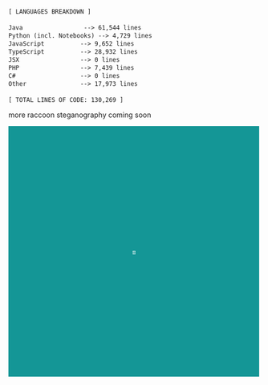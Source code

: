 <!--
**pmazumder3927/pmazumder3927** is a ✨ _special_ ✨ repository because its `README.md` (this file) appears on your GitHub profile.

Here are some ideas to get you started:

- 🔭 I’m currently working on ...
- 🌱 I’m currently learning ...
- 👯 I’m looking to collaborate on ...
- 🤔 I’m looking for help with ...
- 💬 Ask me about ...
- 📫 How to reach me: ...
- 😄 Pronouns: ...
- ⚡ Fun fact: ...
-->
 <!-- LANGUAGES BREAKDOWN START -->
```
[ LANGUAGES BREAKDOWN ]

Java                 --> 61,544 lines
Python (incl. Notebooks) --> 4,729 lines
JavaScript          --> 9,652 lines
TypeScript          --> 28,932 lines
JSX                 --> 0 lines
PHP                 --> 7,439 lines
C#                  --> 0 lines
Other               --> 17,973 lines

[ TOTAL LINES OF CODE: 130,269 ]
```
 <!-- LANGUAGES BREAKDOWN END -->
more raccoon steganography coming soon

![raccoon](https://github.com/pmazumder3927/pmazumder3927/blob/main/raccoon.png)
